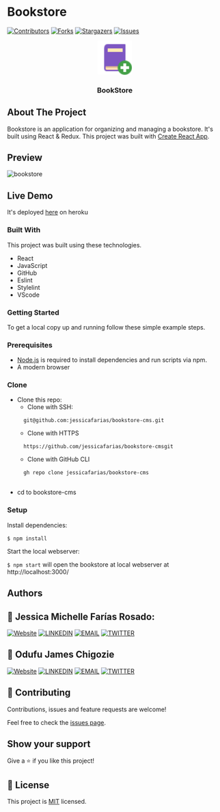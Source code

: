 # Bookstore

[![Contributors][contributors-shield]][contributors-url]
[![Forks][forks-shield]][forks-url]
[![Stargazers][stars-shield]][stars-url]
[![Issues][issues-shield]][issues-url]

<!-- PROJECT LOGO -->
  <div align="center">
    <a href="https://github.com/jessicafarias/bookstore-cms">
      <img src="./src/assets/book.png" alt="Logo" width="80" height="80">
    </a>
    <h3 align="center">BookStore</h3>
  </div>

<!-- ABOUT THE PROJECT -->
## About The Project
Bookstore is an application for organizing and managing a bookstore. It's built using React & Redux.
This project was built with [Create React App](https://github.com/facebook/create-react-app).

## Preview
![bookstore](https://user-images.githubusercontent.com/57812000/107990610-61b79500-6f9a-11eb-998e-b7037ac4c100.png)

## Live Demo
It's deployed [here](http://bookstore-jamezjez.herokuapp.com/) on heroku

### Built With
This project was built using these technologies.
* React
* JavaScript
* GitHub
* Eslint
* Stylelint
* VScode


### Getting Started

To get a local copy up and running follow these simple example steps.

### Prerequisites

 * [Node.js](https://nodejs.org/) is required to install dependencies and run scripts via npm.
 * A modern browser

### Clone
* Clone this repo:
  - Clone with SSH:
  ```
    git@github.com:jessicafarias/bookstore-cms.git
  ```
  - Clone with HTTPS
  ```
    https://github.com/jessicafarias/bookstore-cmsgit
  ```
  - Clone with GitHub CLI
  ```
    gh repo clone jessicafarias/bookstore-cms
    
 - cd to bookstore-cms


### Setup

Install dependencies:

```
$ npm install
```

Start the local webserver:

```$ npm start``` will open the bookstore at local webserver at http://localhost:3000/ 


## Authors

## 👤 Jessica Michelle Farías Rosado:
 [![Website](https://img.shields.io/badge/-Website-black?style=for-the-badge&logo=Julia&logoColor=white)](https://jessicafarias.github.io/)
 [![LINKEDIN](https://img.shields.io/badge/-LINKEDIN-0077B5?style=for-the-badge&logo=Linkedin&logoColor=white)](https://www.linkedin.com/in/jessica-michelle-farias-rosado/)
 [![EMAIL](https://img.shields.io/badge/-EMAIL-D14836?style=for-the-badge&logo=Mail.Ru&logoColor=white)](mailto:jessica.farias.rosado@gmail.com)
 [![TWITTER](https://img.shields.io/badge/-TWITTER-1DA1F2?style=for-the-badge&logo=Twitter&logoColor=white)](https://twitter.com/FariasRosado)


## 👤 Odufu James Chigozie

 [![Website](https://img.shields.io/badge/-Website-black?style=for-the-badge&logo=Julia&logoColor=white)](https://github.com/jamezjaz)
 [![LINKEDIN](https://img.shields.io/badge/-LINKEDIN-0077B5?style=for-the-badge&logo=Linkedin&logoColor=white)](https://www.linkedin.com/in/jamesgozieodufu/)
 [![EMAIL](https://img.shields.io/badge/-EMAIL-D14836?style=for-the-badge&logo=Mail.Ru&logoColor=white)](mailto:jamezjaz@gmail.com)
 [![TWITTER](https://img.shields.io/badge/-TWITTER-1DA1F2?style=for-the-badge&logo=Twitter&logoColor=white)](https://twitter.com/jamezjaz90)
 

## 🤝 Contributing

Contributions, issues and feature requests are welcome!

Feel free to check the [issues page](https://github.com/jessicafarias/bookstore-cms/issues).

## Show your support

Give a :star: if you like this project!



<!-- MARKDOWN LINKS & IMAGES -->
<!-- https://www.markdownguide.org/basic-syntax/#reference-style-links -->
[contributors-shield]: https://img.shields.io/github/contributors/jessicafarias/bookstore-cms.svg?style=flat-square
[contributors-url]: https://github.com/jessicafarias/bookstore-cms/graphs/contributors
[forks-shield]: https://img.shields.io/github/forks/jessicafarias/bookstore-cms.svg?style=flat-square
[forks-url]: https://github.com/jessicafarias/bookstore-cms/network/members
[stars-shield]: https://img.shields.io/github/stars/jessicafarias/bookstore-cms.svg?style=flat-square
[stars-url]: https://github.com/jessicafarias/bookstore-cms/stargazers
[issues-shield]: https://img.shields.io/github/issues/jessicafarias/bookstore-cms.svg?style=flat-square
[issues-url]: https://github.com/jessicafarias/bookstore-cms/issues

## 📝 License

This project is [MIT](https://opensource.org/licenses/MIT) licensed.
